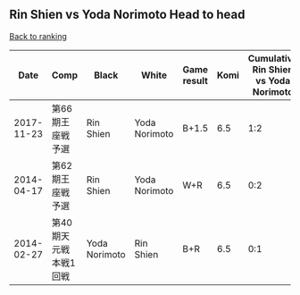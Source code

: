 ## Rin Shien vs Yoda Norimoto Head to head

[Back to ranking](../../index.md)




| **Date** | **Comp** | **Black** | **White** | **Game result** | **Komi** | **Cumulative Rin Shien vs Yoda Norimoto** | **Rin Shien streak** | **Yoda Norimoto streak** | 
| --- | --- | --- | --- | --- | --- | --- | --- | --- |
| 2017-11-23 | 第66期王座戦予選 | Rin Shien | Yoda Norimoto | B+1.5 | 6.5 | 1:2 | 1 | 0 | 
| 2014-04-17 | 第62期王座戦予選 | Rin Shien | Yoda Norimoto | W+R | 6.5 | 0:2 | 0 | 2 | 
| 2014-02-27 | 第40期天元戦本戦1回戦 | Yoda Norimoto | Rin Shien | B+R | 6.5 | 0:1 | 0 | 1 |




